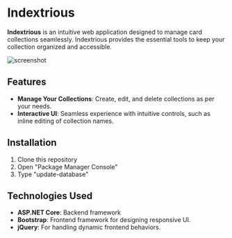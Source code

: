 # Indextrious

**Indextrious** is an intuitive web application designed to manage card collections seamlessly. Indextrious provides the essential tools to keep your collection organized and accessible.

![screenshot](https://github.com/theisaiahcc/Indextrious/assets/95327043/ee9c6e49-70b0-4dc3-aa6f-6be39eed8610)

## Features

- **Manage Your Collections**: Create, edit, and delete collections as per your needs.
- **Interactive UI**: Seamless experience with intuitive controls, such as inline editing of collection names.

## Installation

1. Clone this repository
2. Open "Package Manager Console"
3. Type "update-database"

## Technologies Used

- **ASP.NET Core**: Backend framework
- **Bootstrap**: Frontend framework for designing responsive UI.
- **jQuery**: For handling dynamic frontend behaviors.
